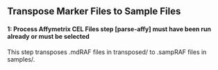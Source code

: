 ## Transpose Marker Files to Sample Files

#### 1: Process Affymetrix CEL Files step [parse-affy] must have been run already or must be selected
This step transposes .mdRAF files in transposed/ to .sampRAF files in samples/.
